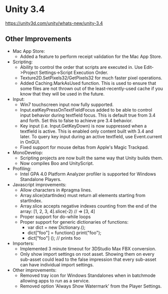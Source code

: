 # Unity 3.4
https://unity3d.com/unity/whats-new/unity-3.4

## Other Improvements

<ul>
<li>Mac App Store: 
<ul>
<li>Added a feature to perform receipt validation for the Mac App Store.</li>
</ul></li>
<li>Scripting: 
<ul>
<li>Ability to control the order that scripts are executed in. Use Edit-&gt;Project Settings-&gt;Script Execution Order.</li>
<li>Texture2D.SetPixels32/GetPixels32 for much faster pixel operations.</li>
<li>Added Caching.MarkAsUsed function. This is used to ensure that some files are not thrown out of the least-recently-used cache if you know that they will be used in the future.</li>
</ul></li>
<li>Input: 
<ul>
<li>Win7 touchscreen input now fully supported.</li>
<li>Input.eatKeyPressOnTextFieldFocus added to be able to control input behavior during textfield focus. This is default true from 3.4 and forth. Set this to false to achieve pre 3.4 behavior.</li>
<li>Key input (i.e. Input.GetKeyDown) is now suppressed when a textfield is active. This is enabled only content built with 3.4 and later. To query key input during an active textfield, use Event.current in OnGUI.</li>
<li>Fixed support for mouse deltas from Apple's Magic Trackpad.</li>
</ul></li>
<li>MonoDevelop: 
<ul>
<li>Scripting projects are now built the same way that Unity builds them.</li>
<li>Now compiles Boo and UnityScript.</li>
</ul></li>
<li>Profiling: 
<ul>
<li>Intel GPA 4.0 Platform Analyzer profiler is supported for Windows Standalone Players.</li>
</ul></li>
<li>Javascript improvements: 
<ul>
<li>Allow characters in #pragma lines.</li>
<li>Array.slice(startIndex) must return all elements starting from startIndex.</li>
<li>Array.slice accepts negative indexes counting from the end of the array: [1, 2, 3, 4].slice(-2) // =&gt; [3, 4]</li>
<li>Proper support for do-while loops</li>
<li>Proper support for generic dictionaries of functions:

<ul>
<li>var dict = new Dictionary.();</li>
<li>dict["foo"] = function() print("foo");</li>
<li>dict["foo"] (); // prints foo</li>
</ul></li>
</ul></li>
<li>Importers: 
<ul>
<li>Implemented 3 minute timeout for 3DStudio Max FBX conversion.</li>
<li>Only show import settings on root asset. Showing them on every sub-asset could lead to the false impression that every sub-asset can have individual import settings.</li>
</ul></li>
<li>Other improvements: 
<ul>
<li>Removed tray icon for Windows Standalones when in batchmode allowing apps to run as a service.</li>
<li>Removed option 'Always Show Watermark' from the Player Settings.</li>
</ul></li>
</ul>
